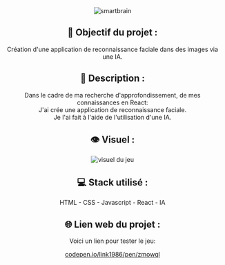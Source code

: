<div align=center><img src="https://user-images.githubusercontent.com/27373255/131265613-627abb04-a617-458d-8473-b565ad151006.png" alt="smartbrain"/></div>
<h2 align=center>🎯 Objectif du projet :</h2>
<p align=center>Création d'une application de reconnaissance faciale dans des images via une IA.</p>

<h2 align=center>📝 Description :</h2>

<p align=center>Dans le cadre de ma recherche d'approfondissement, de mes connaissances en React:</br>
J'ai crée une application de reconnaissance faciale.</br>
Je l'ai fait à l'aide de l'utilisation d'une IA.</p>

<h2 align=center>👁️ Visuel :</h2>
<div align=center><img src="https://i.postimg.cc/XvK18NBm/memory.jpg" alt="visuel du jeu"</div>

<h2 align=center>💻 Stack utilisé :</h2>

<p align=center>HTML - CSS - Javascript - React - IA</p>

<h2 align=center>🌐 Lien web du projet :</h2>

<p align=center>Voici un lien pour tester le jeu:

  <a title="https://codepen.io/Link1986/pen/ZmoWqL" role="link" target="_blank" class="text-bold" rel="noopener noreferrer" href="https://codepen.io/Link1986/pen/ZmoWqL">codepen.io/link1986/pen/zmowql</a></p>
